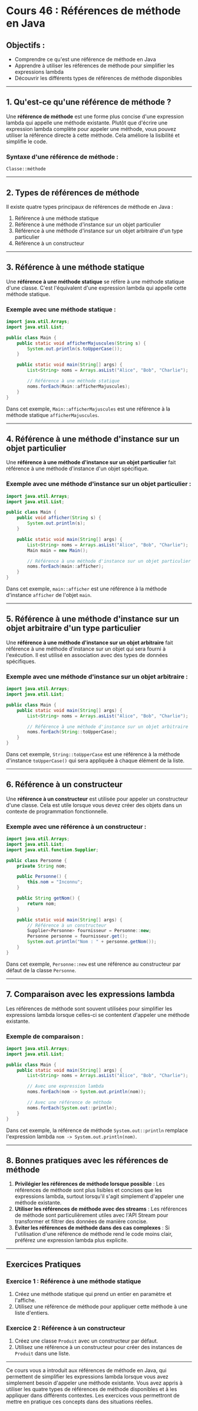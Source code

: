 
# Cours 46 : Références de méthode en Java

## Objectifs :
- Comprendre ce qu'est une référence de méthode en Java
- Apprendre à utiliser les références de méthode pour simplifier les expressions lambda
- Découvrir les différents types de références de méthode disponibles

---

## 1. Qu'est-ce qu'une référence de méthode ?
Une **référence de méthode** est une forme plus concise d'une expression lambda qui appelle une méthode existante. Plutôt que d'écrire une expression lambda complète pour appeler une méthode, vous pouvez utiliser la référence directe à cette méthode. Cela améliore la lisibilité et simplifie le code.

### Syntaxe d'une référence de méthode :
```
Classe::méthode
```

---

## 2. Types de références de méthode
Il existe quatre types principaux de références de méthode en Java :

1. Référence à une méthode statique
2. Référence à une méthode d'instance sur un objet particulier
3. Référence à une méthode d'instance sur un objet arbitraire d'un type particulier
4. Référence à un constructeur

---

## 3. Référence à une méthode statique
Une **référence à une méthode statique** se réfère à une méthode statique d'une classe. C'est l'équivalent d'une expression lambda qui appelle cette méthode statique.

### Exemple avec une méthode statique :
```java
import java.util.Arrays;
import java.util.List;

public class Main {
    public static void afficherMajuscules(String s) {
        System.out.println(s.toUpperCase());
    }

    public static void main(String[] args) {
        List<String> noms = Arrays.asList("Alice", "Bob", "Charlie");

        // Référence à une méthode statique
        noms.forEach(Main::afficherMajuscules);
    }
}
```

Dans cet exemple, `Main::afficherMajuscules` est une référence à la méthode statique `afficherMajuscules`.

---

## 4. Référence à une méthode d'instance sur un objet particulier
Une **référence à une méthode d'instance sur un objet particulier** fait référence à une méthode d'instance d'un objet spécifique.

### Exemple avec une méthode d'instance sur un objet particulier :
```java
import java.util.Arrays;
import java.util.List;

public class Main {
    public void afficher(String s) {
        System.out.println(s);
    }

    public static void main(String[] args) {
        List<String> noms = Arrays.asList("Alice", "Bob", "Charlie");
        Main main = new Main();

        // Référence à une méthode d'instance sur un objet particulier
        noms.forEach(main::afficher);
    }
}
```

Dans cet exemple, `main::afficher` est une référence à la méthode d'instance `afficher` de l'objet `main`.

---

## 5. Référence à une méthode d'instance sur un objet arbitraire d'un type particulier
Une **référence à une méthode d'instance sur un objet arbitraire** fait référence à une méthode d'instance sur un objet qui sera fourni à l'exécution. Il est utilisé en association avec des types de données spécifiques.

### Exemple avec une méthode d'instance sur un objet arbitraire :
```java
import java.util.Arrays;
import java.util.List;

public class Main {
    public static void main(String[] args) {
        List<String> noms = Arrays.asList("Alice", "Bob", "Charlie");

        // Référence à une méthode d'instance sur un objet arbitraire
        noms.forEach(String::toUpperCase);
    }
}
```

Dans cet exemple, `String::toUpperCase` est une référence à la méthode d'instance `toUpperCase()` qui sera appliquée à chaque élément de la liste.

---

## 6. Référence à un constructeur
Une **référence à un constructeur** est utilisée pour appeler un constructeur d'une classe. Cela est utile lorsque vous devez créer des objets dans un contexte de programmation fonctionnelle.

### Exemple avec une référence à un constructeur :
```java
import java.util.Arrays;
import java.util.List;
import java.util.function.Supplier;

public class Personne {
    private String nom;

    public Personne() {
        this.nom = "Inconnu";
    }

    public String getNom() {
        return nom;
    }

    public static void main(String[] args) {
        // Référence à un constructeur
        Supplier<Personne> fournisseur = Personne::new;
        Personne personne = fournisseur.get();
        System.out.println("Nom : " + personne.getNom());
    }
}
```

Dans cet exemple, `Personne::new` est une référence au constructeur par défaut de la classe `Personne`.

---

## 7. Comparaison avec les expressions lambda
Les références de méthode sont souvent utilisées pour simplifier les expressions lambda lorsque celles-ci se contentent d'appeler une méthode existante.

### Exemple de comparaison :
```java
import java.util.Arrays;
import java.util.List;

public class Main {
    public static void main(String[] args) {
        List<String> noms = Arrays.asList("Alice", "Bob", "Charlie");

        // Avec une expression lambda
        noms.forEach(nom -> System.out.println(nom));

        // Avec une référence de méthode
        noms.forEach(System.out::println);
    }
}
```

Dans cet exemple, la référence de méthode `System.out::println` remplace l'expression lambda `nom -> System.out.println(nom)`.

---

## 8. Bonnes pratiques avec les références de méthode
1. **Privilégier les références de méthode lorsque possible** : Les références de méthode sont plus lisibles et concises que les expressions lambda, surtout lorsqu'il s'agit simplement d'appeler une méthode existante.
2. **Utiliser les références de méthode avec des streams** : Les références de méthode sont particulièrement utiles avec l'API Stream pour transformer et filtrer des données de manière concise.
3. **Éviter les références de méthode dans des cas complexes** : Si l'utilisation d'une référence de méthode rend le code moins clair, préférez une expression lambda plus explicite.

---

## Exercices Pratiques

### Exercice 1 : Référence à une méthode statique
1. Créez une méthode statique qui prend un entier en paramètre et l'affiche.
2. Utilisez une référence de méthode pour appliquer cette méthode à une liste d'entiers.

### Exercice 2 : Référence à un constructeur
1. Créez une classe `Produit` avec un constructeur par défaut.
2. Utilisez une référence à un constructeur pour créer des instances de `Produit` dans une liste.

---

Ce cours vous a introduit aux références de méthode en Java, qui permettent de simplifier les expressions lambda lorsque vous avez simplement besoin d'appeler une méthode existante. Vous avez appris à utiliser les quatre types de références de méthode disponibles et à les appliquer dans différents contextes. Les exercices vous permettront de mettre en pratique ces concepts dans des situations réelles.

